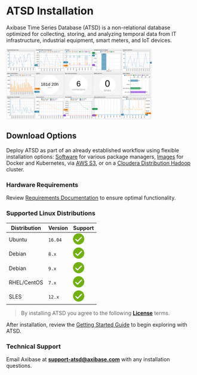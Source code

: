 # ATSD Installation

Axibase Time Series Database (ATSD) is a non-relational database optimized for collecting, storing, and analyzing temporal data from IT infrastructure, industrial equipment, smart meters, and IoT devices.

![](./images/portal-title.png)

## Download Options

Deploy ATSD as part of an already established workflow using flexible installation options: [Software](./packages.md) for various package managers, [Images](./images.md) for Docker and Kubernetes, via [AWS S3](./aws-emr-s3.md), or on a [Cloudera Distribution Hadoop](./cloudera.md) cluster.

### Hardware Requirements

Review [Requirements Documentation](../administration/requirements.md) to ensure optimal functionality.

### Supported Linux Distributions

Distribution | Version | Support |
--|--|--
Ubuntu | `16.04` | ![](../images/ok.svg)
Debian | `8.x` | ![](../images/ok.svg)
Debian | `9.x` | ![](../images/ok.svg)
RHEL/CentOS | `7.x`| ![](../images/ok.svg)
SLES | `12.x` | ![](../images/ok.svg)

> By installing ATSD you agree to the following **[License](../axibase_tsd_se_license.pdf)** terms.

After installation, review the [Getting Started Guide](../tutorials/getting-started.md) to begin exploring with ATSD.

### Technical Support

Email Axibase at **support-atsd@axibase.com** with any installation questions.
